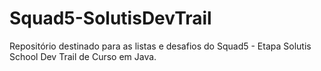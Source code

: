 # Squad5-SolutisDevTrail
Repositório destinado para as listas e desafios do Squad5 - Etapa Solutis School Dev Trail de Curso em Java.
